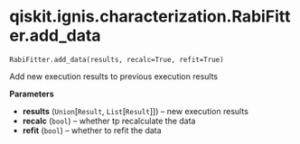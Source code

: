 # qiskit.ignis.characterization.RabiFitter.add\_data

`RabiFitter.add_data(results, recalc=True, refit=True)`

Add new execution results to previous execution results

**Parameters**

*   **results** (`Union`\[`Result`, `List`\[`Result`]]) – new execution results
*   **recalc** (`bool`) – whether tp recalculate the data
*   **refit** (`bool`) – whether to refit the data
